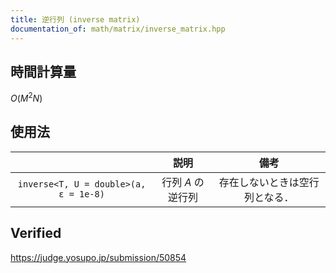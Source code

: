 ```yaml
---
title: 逆行列 (inverse matrix)
documentation_of: math/matrix/inverse_matrix.hpp
---
```



## 時間計算量

$O(M^2 N)$


## 使用法

||説明|備考|
|:--:|:--:|:--:|
|`inverse<T, U = double>(a, ε = 1e-8)`|行列 $A$ の逆行列|存在しないときは空行列となる．|


## Verified

https://judge.yosupo.jp/submission/50854
